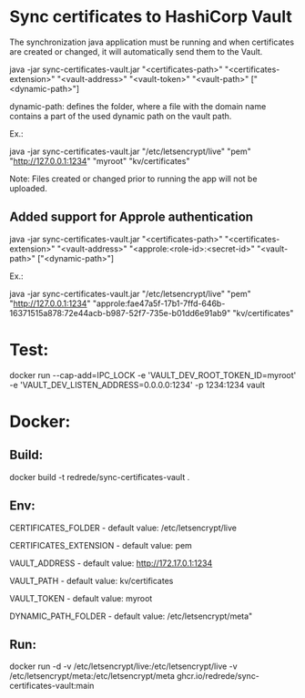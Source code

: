 # Sync certificates to HashiCorp Vault

The synchronization java application must be running and when certificates are created or changed, it will automatically send them to the Vault.

java -jar sync-certificates-vault.jar "&lt;certificates-path&gt;" "&lt;certificates-extension&gt;" "&lt;vault-address&gt;" "&lt;vault-token&gt;" "&lt;vault-path&gt;" ["&lt;dynamic-path&gt;"]

dynamic-path: defines the folder, where a file with the domain name contains a part of the used dynamic path on the vault path.

Ex.:

java -jar sync-certificates-vault.jar "/etc/letsencrypt/live" "pem" "http://127.0.0.1:1234" "myroot" "kv/certificates"

Note: Files created or changed prior to running the app will not be uploaded.

## Added support for Approle authentication

java -jar sync-certificates-vault.jar "&lt;certificates-path&gt;" "&lt;certificates-extension&gt;" "&lt;vault-address&gt;" "&lt;approle:&lt;role-id&gt;:&lt;secret-id&gt;" "&lt;vault-path&gt;" ["&lt;dynamic-path&gt;"]

Ex.:

java -jar sync-certificates-vault.jar "/etc/letsencrypt/live" "pem" "http://127.0.0.1:1234" "approle:fae47a5f-17b1-7ffd-646b-16371515a878:72e44acb-b987-52f7-735e-b01dd6e91ab9" "kv/certificates"


# Test:

docker run --cap-add=IPC_LOCK -e 'VAULT_DEV_ROOT_TOKEN_ID=myroot' -e 'VAULT_DEV_LISTEN_ADDRESS=0.0.0.0:1234' -p 1234:1234 vault

# Docker:

## Build:

docker build -t redrede/sync-certificates-vault .

## Env:

CERTIFICATES_FOLDER - default value: /etc/letsencrypt/live

CERTIFICATES_EXTENSION - default value: pem

VAULT_ADDRESS - default value: http://172.17.0.1:1234

VAULT_PATH - default value: kv/certificates

VAULT_TOKEN - default value: myroot

DYNAMIC_PATH_FOLDER - default value: /etc/letsencrypt/meta"

## Run:

docker run -d -v /etc/letsencrypt/live:/etc/letsencrypt/live -v /etc/letsencrypt/meta:/etc/letsencrypt/meta ghcr.io/redrede/sync-certificates-vault:main


